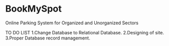 # BookMySpot
Online Parking System for Organized and Unorganized Sectors

TO DO LIST
1.Change Database to Relational Database.
2.Designing of site.
3.Proper Database record management.
